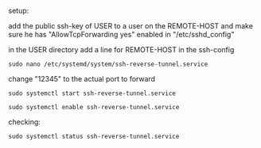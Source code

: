setup:

add the public ssh-key of USER to a user on the REMOTE-HOST and make sure he has  "AllowTcpForwarding yes" enabled in "/etc/sshd_config"

in the USER directory add a line for REMOTE-HOST in the ssh-config

`sudo nano /etc/systemd/system/ssh-reverse-tunnel.service`

change "12345" to the actual port to forward

`sudo systemctl start ssh-reverse-tunnel.service`

`sudo systemctl enable ssh-reverse-tunnel.service`

checking:

`sudo systemctl status ssh-reverse-tunnel.service`

